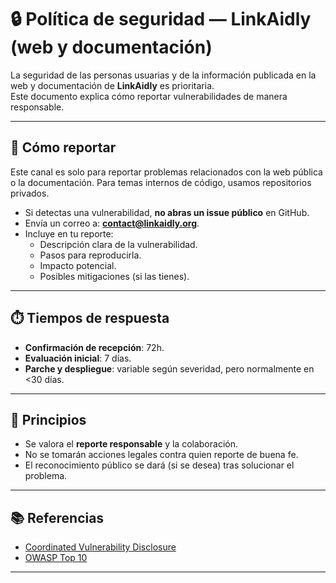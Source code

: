 # 🔒 Política de seguridad — LinkAidly (web y documentación)

La seguridad de las personas usuarias y de la información publicada en la web y documentación de **LinkAidly** es prioritaria.  
Este documento explica cómo reportar vulnerabilidades de manera responsable.

---

## 📩 Cómo reportar
Este canal es solo para reportar problemas relacionados con la web pública o la documentación. Para temas internos de código, usamos repositorios privados.
- Si detectas una vulnerabilidad, **no abras un issue público** en GitHub.
- Envía un correo a: **contact@linkaidly.org**.
- Incluye en tu reporte:
  - Descripción clara de la vulnerabilidad.
  - Pasos para reproducirla.
  - Impacto potencial.
  - Posibles mitigaciones (si las tienes).

---

## ⏱️ Tiempos de respuesta
- **Confirmación de recepción**: 72h.
- **Evaluación inicial**: 7 días.
- **Parche y despliegue**: variable según severidad, pero normalmente en <30 días.

---

## 🤝 Principios
- Se valora el **reporte responsable** y la colaboración.
- No se tomarán acciones legales contra quien reporte de buena fe.
- El reconocimiento público se dará (si se desea) tras solucionar el problema.

---

## 📚 Referencias
- [Coordinated Vulnerability Disclosure](https://www.cisa.gov/coordinated-vulnerability-disclosure)
- [OWASP Top 10](https://owasp.org/www-project-top-ten/)

---